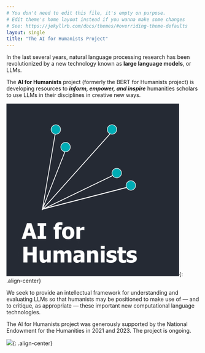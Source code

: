 ```yaml
---
# You don't need to edit this file, it's empty on purpose.
# Edit theme's home layout instead if you wanna make some changes
# See: https://jekyllrb.com/docs/themes/#overriding-theme-defaults
layout: single
title: "The AI for Humanists Project"
---
```


In the last several years, natural language processing research has been revolutionized by a new technology known as **large language models**, or LLMs. 

The **AI for Humanists** project (formerly the BERT for Humanists project) is developing resources to ***inform, empower, and inspire*** humanities scholars to use LLMs in their disciplines in creative new ways.

<img width=450 src="assets/images/AI-for-Humanists-logo-tahoma-v7-no-outline.png">{: .align-center}

 We seek to provide an intellectual framework for understanding and evaluating LLMs so that humanists may be positioned to make use of — and to critique, as appropriate — these important new computational language technologies.

The AI for Humanists project was generously supported by the National Endowment for the Humanities in 2021 and 2023. The project is ongoing.

<img width=400 src="https://www.neh.gov/sites/default/files/inline-files/NEH-Preferred-Seal-Transparent820.png"/>{: .align-center}
